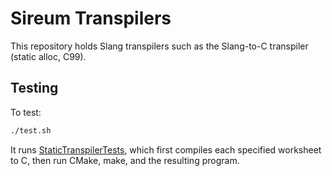 # Sireum Transpilers

This repository holds Slang transpilers such as the 
Slang-to-C transpiler (static alloc, C99).

## Testing

To test:

```bash
./test.sh
```

It runs [StaticTranspilerTests](https://github.com/santoslab/sireum-transpilers/blob/master/c/jvm/src/test/scala/org/sireum/transpilers/c/StaticTranspilerTest.scala),
which first compiles each specified worksheet to C, then run CMake, make, and the resulting program.
